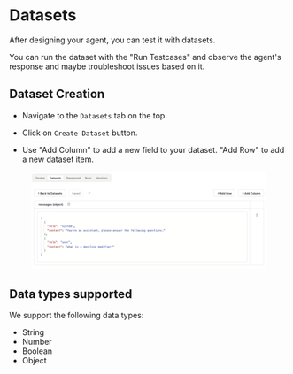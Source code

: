 # Datasets

After designing your agent, you can test it with datasets.

You can run the dataset with the "Run Testcases" and observe the agent's response and maybe troubleshoot issues based on it.


## Dataset Creation

* Navigate to the `Datasets` tab on the top.

* Click on `Create Dataset` button.

* Use "Add Column" to add a new field to your dataset. "Add Row" to add a new dataset item.

<figure><img src="../../images/datasets.png" alt=""><figcaption></figcaption></figure>


## Data types supported

We support the following data types:

* String
* Number
* Boolean
* Object
